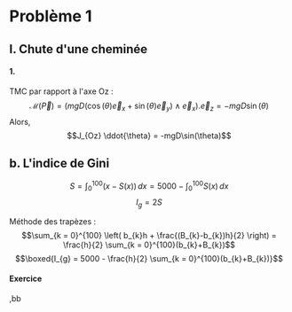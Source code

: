 # Problème 1
## I. Chute d'une cheminée
#### 1.
TMC par rapport à l'axe Oz : 
$$
\mathcal{M}(\vec{P}) = (mgD(\cos(\theta)\vec{e}_{x} +\sin(\theta) \vec{e}_{y})\wedge \vec{e}_{x}).\vec{e}_{z} = -mgD\sin(\theta)
$$
Alors, 
$$J_{Oz} \ddot{\theta} = -mgD\sin(\theta)$$






## b. L'indice de Gini
$$S = \int_{0}^{100}(x-S(x)) \, dx = 5000- \int _{0}^{100} S(x) \, dx $$
$$I_{g} = 2S$$


Méthode des trapèzes : 
$$\sum_{k = 0}^{100} \left( b_{k}h + \frac{(B_{k}-b_{k})h}{2} \right) = \frac{h}{2} \sum_{k = 0}^{100}(b_{k}+B_{k})$$
$$\boxed{I_{g} = 5000 - \frac{h}{2} \sum_{k = 0}^{100}(b_{k}+B_{k})}$$

#### Exercice
,bb